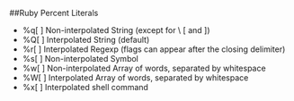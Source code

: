 ##Ruby Percent Literals

- %q[ ]	Non-interpolated String (except for \\ \[ and \])
- %Q[ ]	Interpolated String (default)
- %r[ ]	Interpolated Regexp (flags can appear after the closing delimiter)
- %s[ ]	Non-interpolated Symbol
- %w[ ]	Non-interpolated Array of words, separated by whitespace
- %W[ ]	Interpolated Array of words, separated by whitespace
- %x[ ]	Interpolated shell command
